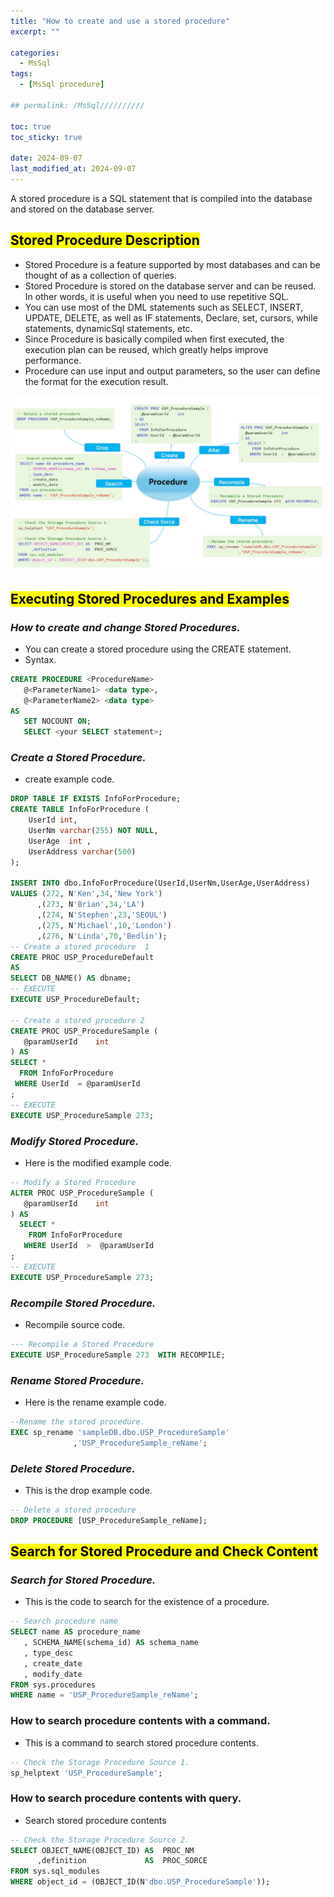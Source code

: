 ```yaml
---
title: "How to create and use a stored procedure"
excerpt: ""

categories:
  - MsSql
tags:
  - [MsSql procedure]

## permalink: /MsSql//////////

toc: true
toc_sticky: true
 
date: 2024-09-07
last_modified_at: 2024-09-07
---
```

 
A stored procedure is a SQL statement that is compiled into the database and stored on the database server.

## <mark>Stored Procedure Description</mark>

- Stored Procedure is a feature supported by most databases and can be thought of as a collection of queries.
- Stored Procedure is stored on the database server and can be reused. In other words, it is useful when you need to use repetitive SQL.
- You can use most of the DML statements such as SELECT, INSERT, UPDATE, DELETE, as well as IF statements, Declare, set, cursors, while statements, dynamicSql statements, etc.
- Since Procedure is basically compiled when first executed, the execution plan can be reused, which greatly helps improve performance.
- Procedure can use input and output parameters, so the user can define the format for the execution result.

![Here is an example of using procedure.](/assets/images/postsImages/MsSql/1041_stored_procedure_create/1.jpg)

## <mark>Executing Stored Procedures and Examples</mark>

### ***How to create and change Stored Procedures.***

- You can create a stored procedure using the CREATE statement.
- Syntax.

```sql
CREATE PROCEDURE <ProcedureName>
   @<ParameterName1> <data type>,
   @<ParameterName2> <data type>
AS   
   SET NOCOUNT ON;
   SELECT <your SELECT statement>;
```

### ***Create a Stored Procedure.***

- create example code.

```sql
DROP TABLE IF EXISTS InfoForProcedure;
CREATE TABLE InfoForProcedure (
    UserId int,
    UserNm varchar(255) NOT NULL,
    UserAge  int ,
    UserAddress varchar(500) 
);
 
INSERT INTO dbo.InfoForProcedure(UserId,UserNm,UserAge,UserAddress) 
VALUES (272, N'Ken',34,'New York')
      ,(273, N'Brian',34,'LA')
      ,(274, N'Stephen',23,'SEOUL')
      ,(275, N'Michael',10,'London')
      ,(276, N'Linda',70,'Bedlin');
-- Create a stored procedure  1
CREATE PROC USP_ProcedureDefault
AS
SELECT DB_NAME() AS dbname;
-- EXECUTE
EXECUTE USP_ProcedureDefault;
 
-- Create a stored procedure 2
CREATE PROC USP_ProcedureSample (
   @paramUserId    int
) AS
SELECT *
  FROM InfoForProcedure
 WHERE UserId  = @paramUserId
;
-- EXECUTE
EXECUTE USP_ProcedureSample 273;
```

### ***Modify Stored Procedure.***

- Here is the modified example code.

```sql
-- Modify a Stored Procedure
ALTER PROC USP_ProcedureSample (
   @paramUserId    int
) AS
  SELECT *
    FROM InfoForProcedure
   WHERE UserId  >  @paramUserId
;
-- EXECUTE
EXECUTE USP_ProcedureSample 273;
```

### ***Recompile Stored Procedure.***

- Recompile source code.

```sql
--- Recompile a Stored Procedure
EXECUTE USP_ProcedureSample 273  WITH RECOMPILE;
```

### ***Rename Stored Procedure.***

- Here is the rename example code.

```sql
--Rename the stored procedure.  
EXEC sp_rename 'sampleDB.dbo.USP_ProcedureSample'
              ,'USP_ProcedureSample_reName';
```

### ***Delete Stored Procedure.***

- This is the drop example code.

```sql
-- Delete a stored procedure
DROP PROCEDURE [USP_ProcedureSample_reName];
```

## <mark>Search for Stored Procedure and Check Content</mark>

### ***Search for Stored Procedure.***

- This is the code to search for the existence of a procedure.

```sql
-- Search procedure name
SELECT name AS procedure_name
   , SCHEMA_NAME(schema_id) AS schema_name
   , type_desc
   , create_date
   , modify_date
FROM sys.procedures
WHERE name = 'USP_ProcedureSample_reName';
```

### How to search procedure contents with a command.

- This is a command to search stored procedure contents.

```sql
-- Check the Storage Procedure Source 1.
sp_helptext 'USP_ProcedureSample';
```

### How to search procedure contents with query.

- Search stored procedure contents

```sql
-- Check the Storage Procedure Source 2.
SELECT OBJECT_NAME(OBJECT_ID) AS  PROC_NM
      ,definition             AS  PROC_SORCE
FROM sys.sql_modules  
WHERE object_id = (OBJECT_ID(N'dbo.USP_ProcedureSample'));
```
